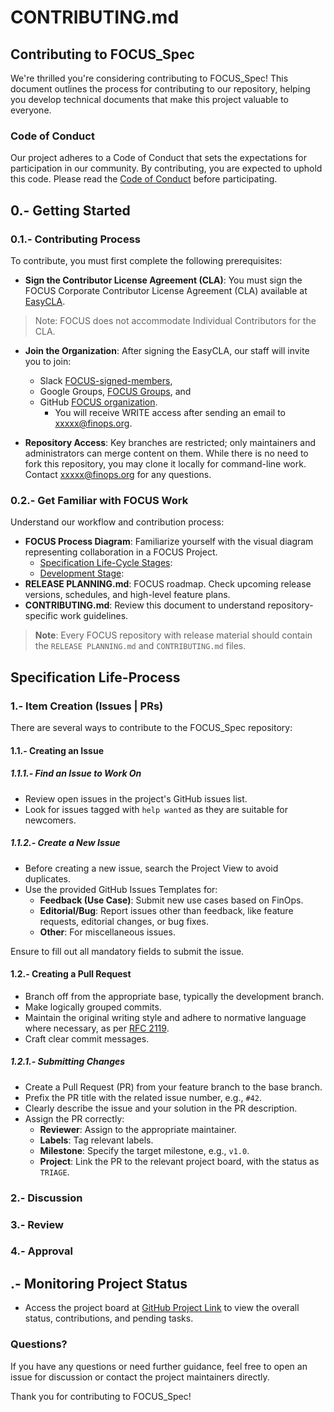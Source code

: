 # CONTRIBUTING.md

## Contributing to FOCUS_Spec

We're thrilled you're considering contributing to FOCUS_Spec! This document outlines the process for contributing to our repository, helping you develop technical documents that make this project valuable to everyone.

### Code of Conduct

Our project adheres to a Code of Conduct that sets the expectations for participation in our community. By contributing, you are expected to uphold this code. Please read the [Code of Conduct](https://www.contributor-covenant.org/version/1/0/0/code-of-conduct/) before participating.

## 0.- Getting Started

### 0.1.- Contributing Process 

To contribute, you must first complete the following prerequisites:

- **Sign the Contributor License Agreement (CLA)**: You must sign the FOCUS Corporate Contributor License Agreement (CLA) available at <a href="https://github.com/FinOps-Open-Cost-and-Usage-Spec/EasyCLA" target="_blank">EasyCLA</a>.

> Note: FOCUS does not accommodate Individual Contributors for the CLA.

- **Join the Organization**: After signing the EasyCLA, our staff will invite you to join:
    *  Slack <a href="https://app.slack.com/client/TH7CE9HP1/C053CNCRVCL" target="_target">FOCUS-signed-members</a>, 
    * Google Groups, <a href="https://groups.google.com/" target="_blank">FOCUS Groups</a>, and 
    * GitHub <a href="https://github.com/orgs/FinOps-Open-Cost-and-Usage-Spec/repositories" target="_blank">FOCUS organization</a>. 
        * You will receive WRITE access after sending an email to <a mailto="xxxx@finops.org" target="_blank"> xxxxx@finops.org</a>.

- **Repository Access**: Key branches are restricted; only maintainers and administrators can merge content on them. While there is no need to fork this repository, you may clone it locally for command-line work. Contact <a mailto="xxxx@finops.org" target="_blank"> xxxxx@finops.org</a> for any questions.

### 0.2.- Get Familiar with FOCUS Work

Understand our workflow and contribution process:

- **FOCUS Process Diagram**: Familiarize yourself with the visual diagram representing collaboration in a FOCUS Project.
    * [Specification Life-Cycle Stages]():
    * [Development Stage]():
- **RELEASE PLANNING.md**: FOCUS roadmap. Check upcoming release versions, schedules, and high-level feature plans.
- **CONTRIBUTING.md**: Review this document to understand repository-specific work guidelines.

> **Note**: Every FOCUS repository with release material should contain the `RELEASE PLANNING.md` and `CONTRIBUTING.md` files.

## Specification Life-Process
### 1.- Item Creation (Issues | PRs)

There are several ways to contribute to the FOCUS_Spec repository:
#### 1.1.- Creating an Issue
##### 1.1.1.- Find an Issue to Work On

- Review open issues in the project's GitHub issues list.
- Look for issues tagged with `help wanted` as they are suitable for newcomers.

##### 1.1.2.- Create a New Issue

- Before creating a new issue, search the Project View to avoid duplicates.
- Use the provided GitHub Issues Templates for:
  - **Feedback (Use Case)**: Submit new use cases based on FinOps.
  - **Editorial/Bug**: Report issues other than feedback, like feature requests, editorial changes, or bug fixes.
  - **Other**: For miscellaneous issues.

Ensure to fill out all mandatory fields to submit the issue.

#### 1.2.- Creating a Pull Request

- Branch off from the appropriate base, typically the development branch.
- Make logically grouped commits.
- Maintain the original writing style and adhere to normative language where necessary, as per [RFC 2119](https://tools.ietf.org/html/rfc2119).
- Craft clear commit messages.

##### 1.2.1.- Submitting Changes

- Create a Pull Request (PR) from your feature branch to the base branch.
- Prefix the PR title with the related issue number, e.g., `#42`.
- Clearly describe the issue and your solution in the PR description.
- Assign the PR correctly:
  - **Reviewer**: Assign to the appropriate maintainer.
  - **Labels**: Tag relevant labels.
  - **Milestone**: Specify the target milestone, e.g., `v1.0`.
  - **Project**: Link the PR to the relevant project board, with the status as `TRIAGE`.

### 2.- Discussion

### 3.- Review

### 4.- Approval

## .- Monitoring Project Status

- Access the project board at [GitHub Project Link](#) to view the overall status, contributions, and pending tasks.

### Questions?

If you have any questions or need further guidance, feel free to open an issue for discussion or contact the project maintainers directly.

Thank you for contributing to FOCUS_Spec!
